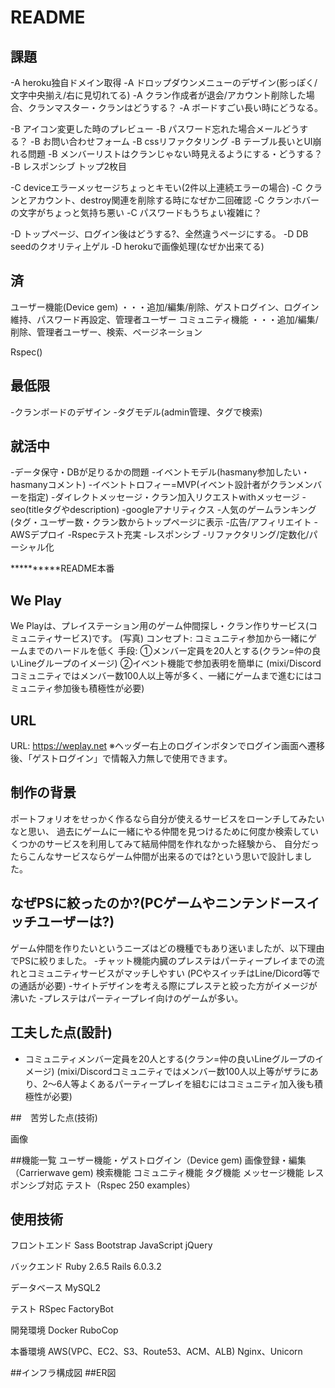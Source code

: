 # README
## 課題


-A heroku独自ドメイン取得
-A ドロップダウンメニューのデザイン(影っぽく/文字中央揃え/右に見切れてる)
-A クラン作成者が退会/アカウント削除した場合、クランマスター・クランはどうする？
-A ボードすごい長い時にどうなる。

-B アイコン変更した時のプレビュー
-B パスワード忘れた場合メールどうする？
-B お問い合わせフォーム
-B cssリファクタリング
-B テーブル長いとUI崩れる問題
-B メンバーリストはクランじゃない時見えるようにする・どうする？
-B レスポンシブ トップ2枚目


-C deviceエラーメッセージちょっとキモい(2件以上連続エラーの場合)
-C クランとアカウント、destroy関連を削除する時になぜか二回確認
-C クランホバーの文字がちょっと気持ち悪い
-C パスワードもうちょい複雑に？

-D トップページ、ログイン後はどうする?、全然違うページにする。
-D DB seedのクオリティ上ゲル
-D herokuで画像処理(なぜか出来てる)




## 済
ユーザー機能(Device gem) 
・・・追加/編集/削除、ゲストログイン、ログイン維持、パスワード再設定、管理者ユーザー
コミュニティ機能
・・・追加/編集/削除、管理者ユーザー、検索、ページネーション

Rspec()

## 最低限

-クランボードのデザイン
-タグモデル(admin管理、タグで検索)


## 就活中
  -データ保守・DBが足りるかの問題
  -イベントモデル(hasmany参加したい・hasmanyコメント)
  -イベントトロフィー=MVP(イベント設計者がクランメンバーを指定)
  -ダイレクトメッセージ・クラン加入リクエストwithメッセージ
  -seo(titleタグやdescription)
  -googleアナリティクス
  -人気のゲームランキング(タグ・ユーザー数・クラン数からトップページに表示
  -広告/アフィリエイト
  -AWSデプロイ
  -Rspecテスト充実
  -レスポンシブ
  -リファクタリング/定数化/パーシャル化


**********README本番

## We Play

We Playは、プレイステーション用のゲーム仲間探し・クラン作りサービス(コミュニティサービス)です。
(写真)
コンセプト:
コミュニティ参加から一緒にゲームまでのハードルを低く
手段:
①メンバー定員を20人とする(クラン=仲の良いLineグループのイメージ)
②イベント機能で参加表明を簡単に
(mixi/Discordコミュニティではメンバー数100人以上等が多く、一緒にゲームまで進むにはコミュニティ参加後も積極性が必要)

## URL

URL: https://weplay.net
※ヘッダー右上のログインボタンでログイン画面へ遷移後、「ゲストログイン」で情報入力無しで使用できます。

## 制作の背景
ポートフォリオをせっかく作るなら自分が使えるサービスをローンチしてみたいなと思い、
過去にゲームに一緒にやる仲間を見つけるために何度か検索していくつかのサービスを利用してみて結局仲間を作れなかった経験から、
自分だったらこんなサービスならゲーム仲間が出来るのでは?という思いで設計しました。


## なぜPSに絞ったのか?(PCゲームやニンテンドースイッチユーザーは?)
ゲーム仲間を作りたいというニーズはどの機種でもあり迷いましたが、以下理由でPSに絞りました。
-チャット機能内臓のプレステはパーティープレイまでの流れとコミュニティサービスがマッチしやすい
  (PCやスイッチはLine/Dicord等での通話が必要)
-サイトデザインを考える際にプレステと絞った方がイメージが沸いた
-プレステはパーティープレイ向けのゲームが多い。


##  工夫した点(設計)
- コミュニティメンバー定員を20人とする(クラン=仲の良いLineグループのイメージ)
  (mixi/Discordコミュニティではメンバー数100人以上等がザラにあり、2〜6人等よくあるパーティープレイを組むにはコミュニティ加入後も積極性が必要)




##　苦労した点(技術)

画像

##機能一覧
ユーザー機能・ゲストログイン（Device gem)
画像登録・編集（Carrierwave gem)
検索機能
コミュニティ機能
タグ機能
メッセージ機能
レスポンシブ対応
テスト（Rspec 250 examples）


## 使用技術

フロントエンド
Sass
Bootstrap
JavaScript
jQuery


バックエンド
Ruby 2.6.5
Rails 6.0.3.2

データベース
MySQL2

テスト
RSpec
FactoryBot

開発環境
Docker
RuboCop

本番環境
AWS(VPC、EC2、S3、Route53、ACM、ALB)
Nginx、Unicorn

##インフラ構成図
##ER図